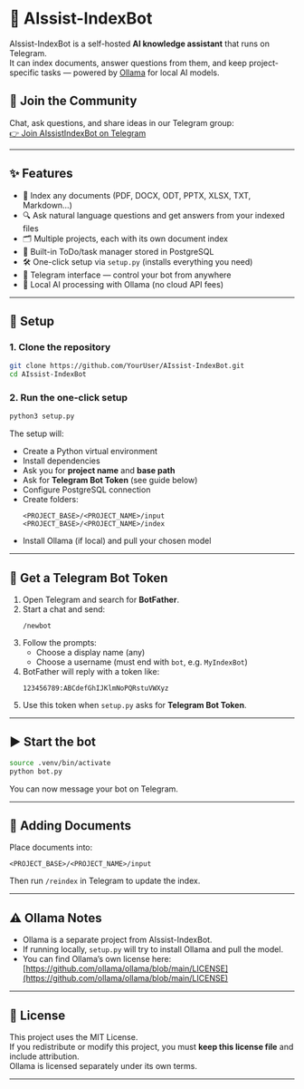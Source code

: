 # 🤖 AIssist-IndexBot

AIssist-IndexBot is a self-hosted **AI knowledge assistant** that runs on Telegram.  
It can index documents, answer questions from them, and keep project-specific tasks — powered by [Ollama](https://ollama.com/) for local AI models.

## 💬 Join the Community
Chat, ask questions, and share ideas in our Telegram group:  
[👉 Join AIssistIndexBot on Telegram](https://t.me/AIssistIndexBot)


---

## ✨ Features

- 📂 Index any documents (PDF, DOCX, ODT, PPTX, XLSX, TXT, Markdown…)
- 🔍 Ask natural language questions and get answers from your indexed files
- 🗂️ Multiple projects, each with its own document index
- 📝 Built-in ToDo/task manager stored in PostgreSQL
- 🛠️ One-click setup via `setup.py` (installs everything you need)
- 💬 Telegram interface — control your bot from anywhere
- 🧠 Local AI processing with Ollama (no cloud API fees)

---

## 🚀 Setup

### 1. Clone the repository
```bash
git clone https://github.com/YourUser/AIssist-IndexBot.git
cd AIssist-IndexBot
```

### 2. Run the one-click setup
```bash
python3 setup.py
```
The setup will:
- Create a Python virtual environment
- Install dependencies
- Ask you for **project name** and **base path**
- Ask for **Telegram Bot Token** (see guide below)
- Configure PostgreSQL connection
- Create folders:
  ```
  <PROJECT_BASE>/<PROJECT_NAME>/input
  <PROJECT_BASE>/<PROJECT_NAME>/index
  ```
- Install Ollama (if local) and pull your chosen model

---

## 💬 Get a Telegram Bot Token

1. Open Telegram and search for **BotFather**.
2. Start a chat and send:
   ```
   /newbot
   ```
3. Follow the prompts:
   - Choose a display name (any)
   - Choose a username (must end with `bot`, e.g. `MyIndexBot`)
4. BotFather will reply with a token like:
   ```
   123456789:ABCdefGhIJKlmNoPQRstuVWXyz
   ```
5. Use this token when `setup.py` asks for **Telegram Bot Token**.

---

## ▶️ Start the bot
```bash
source .venv/bin/activate
python bot.py
```
You can now message your bot on Telegram.

---

## 📂 Adding Documents
Place documents into:
```
<PROJECT_BASE>/<PROJECT_NAME>/input
```
Then run `/reindex` in Telegram to update the index.

---

## ⚠️ Ollama Notes
- Ollama is a separate project from AIssist-IndexBot.
- If running locally, `setup.py` will try to install Ollama and pull the model.
- You can find Ollama’s own license here:  
  [https://github.com/ollama/ollama/blob/main/LICENSE](https://github.com/ollama/ollama/blob/main/LICENSE)

---

## 📜 License
This project uses the MIT License.  
If you redistribute or modify this project, you must **keep this license file** and include attribution.  
Ollama is licensed separately under its own terms.

---
